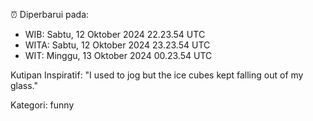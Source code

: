 ⏰ Diperbarui pada:
- WIB: Sabtu, 12 Oktober 2024 22.23.54 UTC
- WITA: Sabtu, 12 Oktober 2024 23.23.54 UTC
- WIT: Minggu, 13 Oktober 2024 00.23.54 UTC

Kutipan Inspiratif:
"I used to jog but the ice cubes kept falling out of my glass."


Kategori: funny

